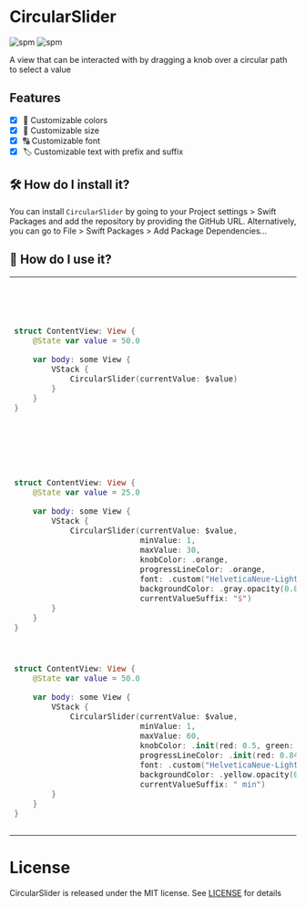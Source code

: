 # CircularSlider
![spm](https://img.shields.io/badge/SwiftPM-compatible-brightgreen?style=flat-square&logo=swift)
![spm](https://img.shields.io/github/license/terlan98/CircularSlider?style=flat-square)

A view that can be interacted with by dragging a knob over a circular path to select a value

## Features
- [x] 🌈 Customizable colors 
- [x] 📐 Customizable size 
- [x] 🔠 Customizable font 
- [x] 🏷 Customizable text with prefix and suffix

## 🛠 How do I install it?
You can install `CircularSlider` by going to your Project settings > Swift Packages and add the repository by providing the GitHub URL. Alternatively, you can go to File > Swift Packages > Add Package Dependencies...

## 🚀 How do I use it?
<table>
<tr>
<td>

```swift
struct ContentView: View {
    @State var value = 50.0

    var body: some View {
        VStack {
            CircularSlider(currentValue: $value)
        }
    }
}
```
</td>
<td> 

<img src="https://github.com/terlan98/CircularSlider/blob/main/Screenshots/1-d.png?raw=true#gh-dark-mode-only" width="160">
<img src="https://github.com/terlan98/CircularSlider/blob/main/Screenshots/1-l.png?raw=true#gh-light-mode-only" width="160">

</td>
</tr>
<tr></tr>

<tr>
<td>

```swift
struct ContentView: View {
    @State var value = 25.0

    var body: some View {
        VStack {
            CircularSlider(currentValue: $value,
                           minValue: 1,
                           maxValue: 30,
                           knobColor: .orange,
                           progressLineColor: .orange,
                           font: .custom("HelveticaNeue-Light", size: 35),
                           backgroundColor: .gray.opacity(0.05),
                           currentValueSuffix: "$")
        }
    }
}
```
</td>
<td> 

<img src="https://github.com/terlan98/CircularSlider/blob/main/Screenshots/2-d.png?raw=true#gh-dark-mode-only" width="160">
<img src="https://github.com/terlan98/CircularSlider/blob/main/Screenshots/2-l.png?raw=true#gh-light-mode-only" width="160">

</td>
</tr>
<tr></tr>
    
<tr>
<td>

```swift
struct ContentView: View {
    @State var value = 50.0

    var body: some View {
        VStack {
            CircularSlider(currentValue: $value,
                           minValue: 1,
                           maxValue: 60,
                           knobColor: .init(red: 0.5, green: 0.5, blue: 0.5),
                           progressLineColor: .init(red: 0.84, green: 0.93, blue: 0.09),
                           font: .custom("HelveticaNeue-Light", size: 35),
                           backgroundColor: .yellow.opacity(0.09),
                           currentValueSuffix: " min")
        }
    }
}
```
</td>
<td> 

<img src="https://github.com/terlan98/CircularSlider/blob/main/Screenshots/3-d.png?raw=true#gh-dark-mode-only" width="160">
<img src="https://github.com/terlan98/CircularSlider/blob/main/Screenshots/3-l.png?raw=true#gh-light-mode-only" width="160">

</td>
</tr>
    
</table>


# License
CircularSlider is released under the MIT license. See [LICENSE](https://github.com/terlan98/CircularSlider/blob/main/LICENSE) for details
